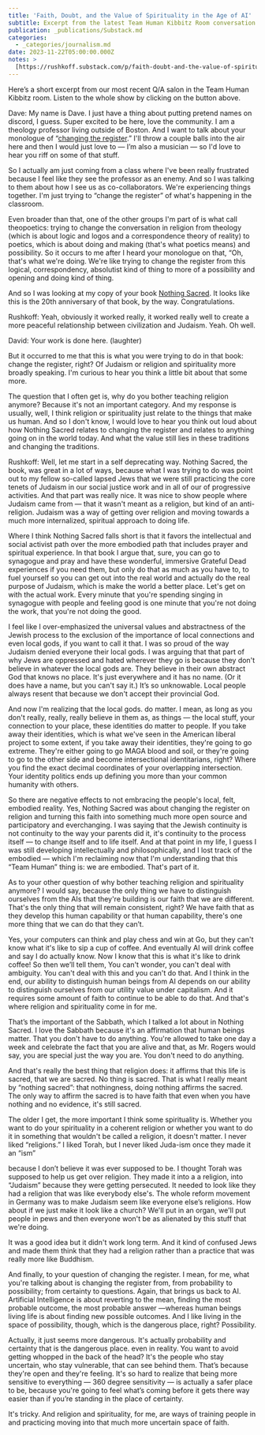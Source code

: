 ```yaml
---
title: 'Faith, Doubt, and the Value of Spirituality in the Age of AI'
subtitle: Excerpt from the latest Team Human Kibbitz Room conversation
publication: _publications/Substack.md
categories:
  - _categories/journalism.md
date: 2023-11-22T05:00:00.000Z
notes: >
  [https://rushkoff.substack.com/p/faith-doubt-and-the-value-of-spirituality](https://rushkoff.substack.com/p/faith-doubt-and-the-value-of-spirituality)
---
```


Here’s a short excerpt from our most recent Q/A salon in the Team Human Kibbitz room. Listen to the whole show by clicking on the button above. 

Dave: 
My name is Dave. I just have a thing about putting pretend names on discord, I guess. Super excited to be here, love the community. I am a theology professor living outside of Boston. And I want to talk about your monologue of “[changing the register](https://rushkoff.medium.com/dont-get-people-to-do-anything-9d59a1cf29a0).” I'll throw a couple balls into the air here and then I would just love to — I’m also a musician — so I'd love to hear you riff on some of that stuff.

So I actually am just coming from a class where I've been really frustrated because I feel like they see the professor as an enemy. And so I was talking to them about how I see us as co-collaborators. We're experiencing things together. I'm just trying to “change the register” of what's happening in the classroom.

Even broader than that, one of the other groups I'm part of is what call theopoetics: trying to change the conversation in religion from theology (which is about logic and logos and a correspondence theory of reality) to poetics, which is about doing and making (that's what poetics means) and possibility. So it occurs to me after I heard your monologue on that, “Oh, that's what we're doing. We're like trying to change the register from this logical, correspondency, absolutist kind of thing to more of a possibility and opening and doing kind of thing.

And so I was looking at my copy of your book [Nothing Sacred](https://rushkoff.com/books/nothing-sacred/). It looks like this is the 20th anniversary of that book, by the way. Congratulations. 

Rushkoff: 
Yeah, obviously it worked really, it worked really well to create a more peaceful relationship between civilization and Judaism. Yeah. Oh well.

David:
Your work is done here. (laughter)

But it occurred to me that this is what you were trying to do in that book: change the register, right? Of Judaism or religion and spirituality more broadly speaking. I'm curious to hear you think a little bit about that some more.

The question that I often get is, why do you bother teaching religion anymore? Because it's not an important category. And my response is usually, well, I think religion or spirituality just relate to the things that make us human. And so I don't know, I would love to hear you think out loud about how Nothing Sacred relates to changing the register and relates to anything going on in the world today. And what the value still lies in these traditions and changing the traditions. 

Rushkoff: 
Well, let me start in a self deprecating way. Nothing Sacred, the book, was great in a lot of ways, because what I was trying to do was point out to my fellow so-called lapsed Jews that we were still practicing the core tenets of Judaism in our social justice work and in all of our of progressive activities. And that part was really nice. It was nice to show people where Judaism came from — that it wasn't meant as a religion, but kind of an anti-religion. Judaism was a way of getting over religion and moving towards a much more internalized, spiritual approach to doing life. 

Where I think Nothing Sacred falls short is that it favors the intellectual and social activist path over the more embodied path that includes prayer and spiritual experience. In that book I argue that, sure, you can go to synagogue and pray and have these wonderful, immersive Grateful Dead experiences if you need them, but only do that as much as you have to, to fuel yourself so you can get out into the real world and actually do the real purpose of Judaism, which is make the world a better place. Let's get on with the actual work. Every minute that you're spending singing in synagogue with people and feeling good is one minute that you're not doing the work, that you're not doing the good. 

I feel like I over-emphasized the universal values and abstractness of the Jewish process to the exclusion of the importance of local connections and even local gods, if you want to call it that. I was so proud of the way Judaism denied everyone their local gods. I was arguing that that part of why Jews are oppressed and hated wherever they go is because they don't believe in whatever the local gods are. They believe in their own abstract God that knows no place. It's just everywhere and it has no name. (Or it does have a name, but you can't say it.) It’s so unknowable. Local people always resent that because we don't accept their provincial God.

And now I'm realizing that the local gods. do matter. I mean, as long as you don't really, really, really believe in them as, as things — the local stuff, your connection to your place, these identities do matter to people. If you take away their identities, which is what we've seen in the American liberal project to some extent, if you take away their identities, they're going to go extreme. They're either going to go MAGA blood and soil, or they're going to go to the other side and become intersectional identitarians, right? Where you find the exact decimal coordinates of your overlapping intersection. Your identity politics ends up defining you more than your common humanity with others.

So there are negative effects to not embracing the people's local, felt, embodied reality. Yes, Nothing Sacred was about changing the register on religion and turning this faith into something much more open source and participatory and everchanging. I was saying that the Jewish continuity is not continuity to the way your parents did it, it's continuity to the process itself — to change itself and to life itself. And at that point in my life, I guess I was still developing intellectually and philosophically, and I lost track of the embodied — which I'm reclaiming now that I'm understanding that this “Team Human” thing is: we are embodied. That's part of it. 

As to your other question of why bother teaching religion and spirituality anymore? I would say, because the only thing we have to distinguish ourselves from the AIs that they're building is our faith that we are different. That's the only thing that will remain consistent, right? We have faith that as they develop this human capability or that human capability, there's one more thing that we can do that they can’t.

Yes, your computers can think and play chess and win at Go, but they can't know what it's like to sip a cup of coffee. And eventually AI will drink coffee and say I do actually know. Now I know that this is what it's like to drink coffee! So then we’ll tell them, You can't wonder, you can't deal with ambiguity. You can't deal with this and you can't do that. And I think in the end, our ability to distinguish human beings from AI depends on our ability to distinguish ourselves from our utility value under capitalism. And it requires some amount of faith to continue to be able to do that. And that's where religion and spirituality come in for me. 

That’s the important of the Sabbath, which I talked a lot about in Nothing Sacred. I love the Sabbath because it's an affirmation that human beings matter. That you don't have to do anything. You're allowed to take one day a week and celebrate the fact that you are alive and that, as Mr. Rogers would say, you are special just the way you are. You don't need to do anything.

And that's really the best thing that religion does: it affirms that this life is sacred, that we are sacred. No thing is sacred. That is what I really meant by “nothing sacred”: that nothingness, doing nothing affirms the sacred. The only way to affirm the sacred is to have faith that even when you have nothing and no evidence, it's still sacred.

The older I get, the more important I think some spirituality is. Whether you want to do your spirituality in a coherent religion or whether you want to do it in something that wouldn't be called a religion, it doesn't matter. I never liked “religions.” I liked Torah, but I never liked Juda-ism once they made it an “ism”

because I don’t believe it was ever supposed to be. I thought Torah was supposed to help us get over religion. They made it into a a religion, into “Judaism” because they were getting persecuted. It needed to look like they had a religion that was like everybody else's. The whole reform movement in Germany was to make Judaism seem like everyone else’s religions. How about if we just make it look like a church? We'll put in an organ, we'll put people in pews and then everyone won't be as alienated by this stuff that we're doing.

It was a good idea but it didn't work long term. And it kind of confused Jews and made them think that they had a religion rather than a practice that was really more like Buddhism.

And finally, to your question of changing the register. I mean, for me, what you're talking about is changing the register from, from probability to possibility; from certainty to questions. Again, that brings us back to AI. Artificial Intelligence is about reverting to the mean, finding the most probable outcome, the most probable answer —whereas human beings living life is about finding new possible outcomes. And I like living in the space of possibility, though, which is the dangerous place, right? Possibility.

Actually, it just seems more dangerous. It's actually probability and certainty that is the dangerous place. even in reality. You want to avoid getting whopped in the back of the head? It's the people who stay uncertain, who stay vulnerable, that can see behind them. That’s because they're open and they're feeling. It's so hard to realize that being more sensitive to everything — 360 degree sensitivity — is actually a safer place to be, because you're going to feel what’s coming before it gets there way easier than if you’re standing in the place of certainty.

It's tricky. And religion and spirituality, for me, are ways of training people in and practicing moving into that much more uncertain space of faith. 

